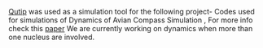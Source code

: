 [Qutip](www.qutip.org) was used as a simulation tool for the following project-
Codes used for simulations of Dynamics of Avian Compass Simulation , For more info check this [paper](https://arxiv.org/abs/1408.1327)
We are currently working on dynamics when more than one nucleus are involved.
